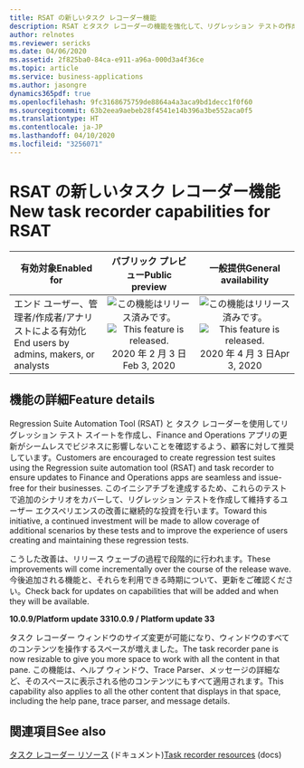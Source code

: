 ```yaml
---
title: RSAT の新しいタスク レコーダー機能
description: RSAT とタスク レコーダーの機能を強化して、リグレッション テストの作成と実行のエクスペリエンスを改善します。
author: relnotes
ms.reviewer: sericks
ms.date: 04/06/2020
ms.assetid: 2f825ba0-84ca-e911-a96a-000d3a4f36ce
ms.topic: article
ms.service: business-applications
ms.author: jasongre
dynamics365pdf: true
ms.openlocfilehash: 9fc3168675759de8864a4a3aca9bd1decc1f0f60
ms.sourcegitcommit: 63b2eea9aebeb28f4541e14b396a3be552aca0f5
ms.translationtype: HT
ms.contentlocale: ja-JP
ms.lasthandoff: 04/10/2020
ms.locfileid: "3256071"
---
```

# <a name="new-task-recorder-capabilities-for-rsat"></a><span data-ttu-id="aa1bd-103">RSAT の新しいタスク レコーダー機能</span><span class="sxs-lookup"><span data-stu-id="aa1bd-103">New task recorder capabilities for RSAT</span></span>


| <span data-ttu-id="aa1bd-104">有効対象</span><span class="sxs-lookup"><span data-stu-id="aa1bd-104">Enabled for</span></span>    |  <span data-ttu-id="aa1bd-105">パブリック プレビュー</span><span class="sxs-lookup"><span data-stu-id="aa1bd-105">Public preview</span></span> | <span data-ttu-id="aa1bd-106">一般提供</span><span class="sxs-lookup"><span data-stu-id="aa1bd-106">General availability</span></span> | 
| ---------- | :----------: |:----------: |
|<span data-ttu-id="aa1bd-107">エンド ユーザー、管理者/作成者/アナリストによる有効化</span><span class="sxs-lookup"><span data-stu-id="aa1bd-107">End users by admins, makers, or analysts</span></span>|<span data-ttu-id="aa1bd-108">![この機能はリリース済みです。](/dynamics365-release-plan/media/green-checkmark.png "この機能はリリース済みです。")</span><span class="sxs-lookup"><span data-stu-id="aa1bd-108">![This feature is released.](/dynamics365-release-plan/media/green-checkmark.png "This feature is released.")</span></span> <span data-ttu-id="aa1bd-109">2020 年 2 月 3 日</span><span class="sxs-lookup"><span data-stu-id="aa1bd-109">Feb 3, 2020</span></span>| <span data-ttu-id="aa1bd-110">![この機能はリリース済みです。](/dynamics365-release-plan/media/green-checkmark.png "この機能はリリース済みです。")</span><span class="sxs-lookup"><span data-stu-id="aa1bd-110">![This feature is released.](/dynamics365-release-plan/media/green-checkmark.png "This feature is released.")</span></span> <span data-ttu-id="aa1bd-111">2020 年 4 月 3 日</span><span class="sxs-lookup"><span data-stu-id="aa1bd-111">Apr 3, 2020</span></span>|






## <a name="feature-details"></a><span data-ttu-id="aa1bd-112">機能の詳細</span><span class="sxs-lookup"><span data-stu-id="aa1bd-112">Feature details</span></span>
<!--feature detail start -->
<span data-ttu-id="aa1bd-113">Regression Suite Automation Tool (RSAT) と タスク レコーダーを使用してリグレッション テスト スイートを作成し、Finance and Operations アプリの更新がシームレスでビジネスに影響しないことを確認するよう、顧客に対して推奨しています。</span><span class="sxs-lookup"><span data-stu-id="aa1bd-113">Customers are encouraged to create regression test suites using the Regression suite automation tool (RSAT) and task recorder to ensure updates to Finance and Operations apps are seamless and issue-free for their businesses.</span></span> <span data-ttu-id="aa1bd-114">このイニシアチブを達成するため、これらのテストで追加のシナリオをカバーして、リグレッション テストを作成して維持するユーザー エクスペリエンスの改善に継続的な投資を行います。</span><span class="sxs-lookup"><span data-stu-id="aa1bd-114">Toward this initiative, a continued investment will be made to allow coverage of additional scenarios by these tests and to improve the experience of users creating and maintaining these regression tests.</span></span> 

<span data-ttu-id="aa1bd-115">こうした改善は、リリース ウェーブの過程で段階的に行われます。</span><span class="sxs-lookup"><span data-stu-id="aa1bd-115">These improvements will come incrementally over the course of the release wave.</span></span> <span data-ttu-id="aa1bd-116">今後追加される機能と、それらを利用できる時期について、更新をご確認ください。</span><span class="sxs-lookup"><span data-stu-id="aa1bd-116">Check back for updates on capabilities that will be added and when they will be available.</span></span>  

<span data-ttu-id="aa1bd-117">**10.0.9/Platform update 33**</span><span class="sxs-lookup"><span data-stu-id="aa1bd-117">**10.0.9 / Platform update 33**</span></span>

<span data-ttu-id="aa1bd-118">タスク レコーダー ウィンドウのサイズ変更が可能になり、ウィンドウのすべてのコンテンツを操作するスペースが増えました。</span><span class="sxs-lookup"><span data-stu-id="aa1bd-118">The task recorder pane is now resizable to give you more space to work with all the content in that pane.</span></span> <span data-ttu-id="aa1bd-119">この機能は、ヘルプ ウィンドウ、Trace Parser、メッセージの詳細など、そのスペースに表示される他のコンテンツにもすべて適用されます。</span><span class="sxs-lookup"><span data-stu-id="aa1bd-119">This capability also applies to all the other content that displays in that space, including the help pane, trace parser, and message details.</span></span>
<!--feature detail end -->










## <a name="see-also"></a><span data-ttu-id="aa1bd-120">関連項目</span><span class="sxs-lookup"><span data-stu-id="aa1bd-120">See also</span></span>

<!--docs start-->
<span data-ttu-id="aa1bd-121">[タスク レコーダー リソース](https://docs.microsoft.com/dynamics365/fin-ops-core/dev-itpro/user-interface/task-recorder) (ドキュメント)</span><span class="sxs-lookup"><span data-stu-id="aa1bd-121">[Task recorder resources](https://docs.microsoft.com/dynamics365/fin-ops-core/dev-itpro/user-interface/task-recorder) (docs)</span></span>
<!--docs end-->
